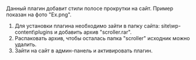 Данный плагин добавит стили полосе прокрутки на сайт. Пример показан на фото "Ex.png".

1. Для установки плагина необходимо зайти в папку сайта: site\wp-content\plugins и добавить архив "scroller.rar".
2. Распаковать архив, чтобы осталась папка "scroller" исходник можно удалить.
3. Зайти на сайт в админ-панель и активировать плагин.